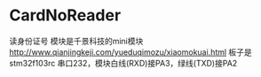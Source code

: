 # CardNoReader
读身份证号
模块是千景科技的mini模块
http://www.qianjingkeji.com/yueduqimozu/xiaomokuai.html
板子是stm32f103rc
串口232，模块白线(RXD)接PA3，绿线(TXD)接PA2
